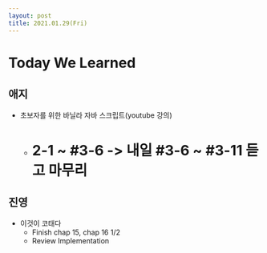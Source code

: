 ```yaml
---
layout: post
title: 2021.01.29(Fri)
---
```

# Today We Learned

## 애지

- 초보자를 위한 바닐라 자바 스크립트(youtube 강의)
    
    - # 2-1 ~ #3-6 -> 내일 #3-6 ~ #3-11 듣고 마무리

## 진영

- 이것이 코태다
  - Finish chap 15, chap 16 1/2 
  - Review Implementation